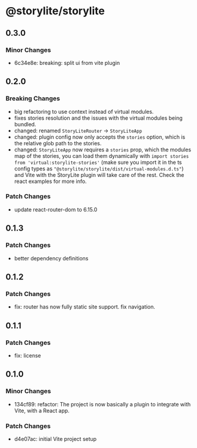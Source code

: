 # @storylite/storylite

## 0.3.0

### Minor Changes

- 6c34e8e: breaking: split ui from vite plugin

## 0.2.0

### Breaking Changes

- big refactoring to use context instead of virtual modules.
- fixes stories resolution and the issues with the virtual modules being bundled.
- changed: renamed `StoryLiteRouter` -> `StoryLiteApp`
- changed: plugin config now only accepts the `stories` option, which is the relative glob path to the stories.
- changed: `StoryLiteApp` now requires a `stories` prop, which the modules map of the stories, you can load them
  dynamically with `import stories from 'virtual:storylite-stories'`
  (make sure you import it in the ts config types as `"@storylite/storylite/dist/virtual-modules.d.ts"`)
  and Vite with the StoryLite plugin will take care of the rest. Check the react examples for more info.

### Patch Changes

- update react-router-dom to 6.15.0

## 0.1.3

### Patch Changes

- better dependency definitions

## 0.1.2

### Patch Changes

- fix: router has now fully static site support. fix navigation.

## 0.1.1

### Patch Changes

- fix: license

## 0.1.0

### Minor Changes

- 134cf89: refactor: The project is now basically a plugin to integrate with Vite, with a React app.

### Patch Changes

- d4e07ac: initial Vite project setup
